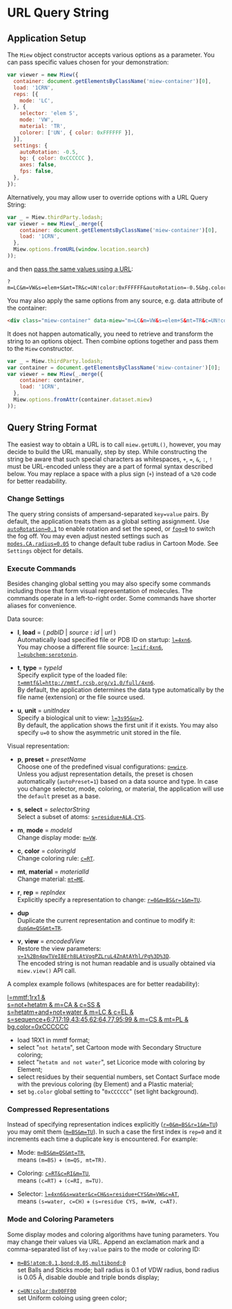 # URL Query String

## Application Setup

The `Miew` object constructor accepts various options as a parameter. You can pass specific values chosen for your
demonstration:

```js
var viewer = new Miew({
  container: document.getElementsByClassName('miew-container')[0],
  load: '1CRN',
  reps: [{
    mode: 'LC',
  }, {
    selector: 'elem S',
    mode: 'VW',
    material: 'TR',
    colorer: ['UN', { color: 0xFFFFFF }],
  }],
  settings: {
    autoRotation: -0.5,
    bg: { color: 0xCCCCCC },
    axes: false,
    fps: false,
  },
});
```

Alternatively, you may allow user to override options with a URL Query String:

```js
var _ = Miew.thirdParty.lodash;
var viewer = new Miew(_.merge({
    container: document.getElementsByClassName('miew-container')[0],
    load: '1CRN',
  }, 
  Miew.options.fromURL(window.location.search)
));
```

and then [pass the same values using a URL](https://miew.opensource.epam.com/?m=LC&m=VW&s=elem+S&mt=TR&c=UN!color:0xFFFFFF&autoRotation=-0.5&bg.color=0xCCCCCC&axes=0&fps=0):

```
?m=LC&m=VW&s=elem+S&mt=TR&c=UN!color:0xFFFFFF&autoRotation=-0.5&bg.color=0xCCCCCC&axes=0&fps=0
```

You may also apply the same options from any source, e.g. data attribute of the container: 

```html
<div class="miew-container" data-miew="m=LC&m=VW&s=elem+S&mt=TR&c=UN!color:0xFFFFFF&autoRotation=-0.5&bg.color=0xCCCCCC&axes=0&fps=0"></div>
```

It does not happen automatically, you need to retrieve and transform the string to an options object. Then combine
options together and pass them to the `Miew` constructor.

```js
var _ = Miew.thirdParty.lodash;
var container = document.getElementsByClassName('miew-container')[0];
var viewer = new Miew(_.merge({
    container: container,
    load: '1CRN',
  }, 
  Miew.options.fromAttr(container.dataset.miew)
));
```

## Query String Format

The easiest way to obtain a URL is to call `miew.getURL()`, however, you may decide to build the URL manually,
step by step. While constructing the string be aware that such special characters as whitespaces,
`+`, `=`, `&`, `:`, `!` must be URL-encoded unless they are a part of formal syntax described below.
You may replace a space with a plus sign (`+`) instead of a `%20` code for better readability. 

### Change Settings

The query string consists of ampersand-separated `key=value` pairs. By default, the application treats them as a global setting
assignment. Use [`autoRotation=0.1`] to enable rotation and set the speed, or [`fog=0`] to switch the fog off. You may even adjust
nested settings such as [`modes.CA.radius=0.05`] to change default tube radius in Cartoon Mode.
See `Settings` object for details.

[`autoRotation=0.1`]: https://miew.opensource.epam.com/?autoRotation=0.1
[`fog=0`]: https://miew.opensource.epam.com/?fog=0
[`modes.CA.radius=0.05`]: https://miew.opensource.epam.com/?modes.CA.radius=0.05

### Execute Commands

Besides changing global setting you may also specify some commands including those that form visual representation
of molecules. The commands operate in a left-to-right order. Some commands have shorter aliases for convenience.

Data source:

  - **l**, **load** = ( _pdbID_ | _source_ **:** _id_ | _url_ )  
    Automatically load specified file or PDB ID on startup: [`l=4xn6`].  
    You may choose a different file source: [`l=cif:4xn6`], [`l=pubchem:serotonin`].

  - **t**, **type** = _typeId_  
    Specify explicit type of the loaded file: [`t=mmtf&l=http://mmtf.rcsb.org/v1.0/full/4xn6`].  
    By default, the application determines the data type automatically by the file name (extension) or the
    file source used.

  - **u**, **unit** = _unitIndex_  
    Specify a biological unit to view: [`l=3s95&u=2`].  
    By default, the application shows the first unit if it exists. You may also specify `u=0` to show the asymmetric
    unit stored in the file.

Visual representation:

  - **p**, **preset** = _presetName_  
    Choose one of the predefined visual configurations: [`p=wire`].  
    Unless you adjust representation details, the preset is chosen automatically (`autoPreset=1`)
    based on a data source and type. In case you change selector, mode, coloring, or material,
    the application will use the `default` preset as a base.

  - **s**, **select** = _selectorString_  
    Select a subset of atoms: [`s=residue+ALA,CYS`].  

  - **m**, **mode** = _modeId_  
    Change display mode: [`m=VW`].

  - **c**, **color** = _coloringId_  
    Change coloring rule: [`c=RT`].

  - **mt**, **material** = _materialId_  
    Change material: [`mt=ME`].

  - **r**, **rep** = _repIndex_  
    Explicitly specify a representation to change: [`r=0&m=BS&r=1&m=TU`].

  - **dup**  
    Duplicate the current representation and continue to modify it: [`dup&m=QS&mt=TR`].

  - **v**, **view** = _encodedView_  
    Restore the view parameters: [`v=1%2Bn4pwTVeI8Erh8LAtVogPZLruL4ZnAtAYhl/Pg%3D%3D`].  
    The encoded string is not human readable and is usually obtained via `miew.view()` API call.

[`l=4xn6`]:             https://miew.opensource.epam.com/?l=4xn6
[`l=cif:4xn6`]:         https://miew.opensource.epam.com/?l=cif:4xn6
[`l=pubchem:serotonin`]:https://miew.opensource.epam.com/?l=pubchem:serotonin
[`t=mmtf&l=http://mmtf.rcsb.org/v1.0/full/4xn6`]: https://miew.opensource.epam.com/?t=mmtf&l=http://mmtf.rcsb.org/v1.0/full/4xn6
[`l=3s95&u=2`]:         https://miew.opensource.epam.com/?l=3s95&u=2
[`p=wire`]:             https://miew.opensource.epam.com/?p=wire
[`s=residue+ALA,CYS`]:  https://miew.opensource.epam.com/?s=residue+ALA,CYS
[`m=VW`]:               https://miew.opensource.epam.com/?m=VW
[`c=RT`]:               https://miew.opensource.epam.com/?c=RT
[`mt=ME`]:              https://miew.opensource.epam.com/?mt=ME
[`r=0&m=BS&r=1&m=TU`]:  https://miew.opensource.epam.com/?r=0&m=BS&r=1&m=TU
[`dup&m=QS&mt=TR`]:     https://miew.opensource.epam.com/?dup&m=QS&mt=TR
[`v=1%2Bn4pwTVeI8Erh8LAtVogPZLruL4ZnAtAYhl/Pg%3D%3D`]: https://miew.opensource.epam.com/?v=1%2Bn4pwTVeI8Erh8LAtVogPZLruL4ZnAtAYhl/Pg%3D%3D

A complex example follows (whitespaces are for better readability):

[l=mmtf:1rx1 &  
s=not+hetatm & m=CA & c=SS &  
s=hetatm+and+not+water & m=LC & c=EL &  
s=sequence+6:7,17:19,43:45,62:64,77,95:99 & m=CS & mt=PL &  
bg.color=0xCCCCCC](https://miew.opensource.epam.com/?l=mmtf:1rx1&s=not+hetatm&m=CA&c=SS&s=hetatm+and+not+water&m=LC&c=EL&s=sequence+6:7,17:19,43:45,62:64,77,95:99&m=CS&mt=PL&bg.color=0xCCCCCC)

  - load 1RX1 in mmtf format;
  - select "`not hetatm`", set Cartoon mode with Secondary Structure coloring;
  - select "`hetatm and not water`", set Licorice mode with coloring by Element;
  - select residues by their sequential numbers, set Contact Surface mode with the previous coloring (by Element)
    and a Plastic material;
  - set `bg.color` global setting to "`0xCCCCCC`" (set light background).

### Compressed Representations

Instead of specifying representation indices explicitly ([`r=0&m=BS&r=1&m=TU`]) you may omit them
([`m=BS&m=TU`]). In such a case the first index is `rep=0` and it increments each time a duplicate key
is encountered. For example:

  - Mode: [`m=BS&m=QS&mt=TR`],  
    means `(m=BS)` + `(m=QS, mt=TR)`.

  - Coloring: [`c=RT&c=RI&m=TU`],  
    means `(c=RT)` + `(c=RI, m=TU)`.

  - Selector: [`l=4xn6&s=water&c=CH&s=residue+CYS&m=VW&c=AT`],  
    means `(s=water, c=CH)` + `(s=residue CYS, m=VW, c=AT)`.

[`m=BS&m=TU`]:          https://miew.opensource.epam.com?m=BS&m=TU
[`m=BS&m=QS&mt=TR`]:    https://miew.opensource.epam.com/?m=BS&m=QS&mt=TR
[`c=RT&c=RI&m=TU`]:     https://miew.opensource.epam.com/?c=RT&c=RI&m=TU
[`l=4xn6&s=water&c=CH&s=residue+CYS&m=VW&c=AT`]: https://miew.opensource.epam.com/?l=4xn6&s=water&c=CH&s=residue+CYS&m=VW&c=AT

### Mode and Coloring Parameters

Some display modes and coloring algorithms have tuning parameters. You may change their values via
URL. Append an exclamation mark and a comma-separated list of `key:value` pairs to the mode or coloring ID:

  - [`m=BS!atom:0.1,bond:0.05,multibond:0`]  
    set Balls and Sticks mode; ball radius is 0.1 of VDW radius, bond radius is 0.05 Å,
    disable double and triple bonds display;

  - [`c=UN!color:0x00FF00`]  
    set Uniform coloing using green color;

[`m=BS!atom:0.1,bond:0.05,multibond:0`]: https://miew.opensource.epam.com/?m=BS!atom:0.1,bond:0.05,multibond:0
[`c=UN!color:0x00FF00`]: https://miew.opensource.epam.com/?c=UN!color:0x00FF00

